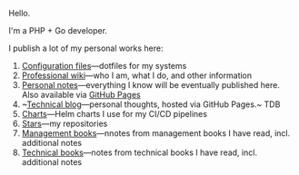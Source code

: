 Hello.

I'm a PHP + Go developer.

I publish a lot of my personal works here:

1. [Configuration files](https://github.com/ganiulis/dotfiles)—dotfiles for my systems
2. [Professional wiki](https://github.com/ganiulis/ganiulis/wiki)—who I am, what I do, and other information
3. [Personal notes](https://github.com/ganiulis/personal-notes)—everything I know will be eventually published here. Also available via [GitHub Pages](https://ganiulis.github.io/personal-notes/)
4. ~[Technical blog](https://ganiulis.github.io)—personal thoughts, hosted via GitHub Pages.~ TDB
5. [Charts](https://github.com/ganiulis/charts)—Helm charts I use for my CI/CD pipelines
6. [Stars](https://github.com/ganiulis?tab=stars)—my repositories
7. [Management books](https://github.com/ganiulis/ganiulis/wiki/Management-Books)—nnotes from management books I have read, incl. additional notes
7. [Technical books](https://github.com/ganiulis/ganiulis/wiki/Technical-Books)—notes from technical books I have read, incl. additional notes
